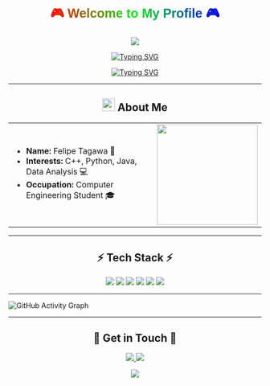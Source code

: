 <svg xmlns="http://www.w3.org/2000/svg" viewBox="0 0 800 100">
  <defs>
    <linearGradient id="gradient" x1="0%" y1="0%" x2="100%" y2="0%">
      <stop offset="0%" stop-color="#ff0000">
        <animate attributeName="stop-color" 
                 values="#ff0000;#ff7f00;#ffff00;#00ff00;#0000ff;#4b0082;#8b00ff;#ff0000" 
                 dur="5s" 
                 repeatCount="indefinite"/>
      </stop>
      <stop offset="50%" stop-color="#00ff00">
        <animate attributeName="stop-color" 
                 values="#00ff00;#0000ff;#4b0082;#8b00ff;#ff0000;#ff7f00;#ffff00;#00ff00" 
                 dur="5s" 
                 repeatCount="indefinite"/>
      </stop>
      <stop offset="100%" stop-color="#0000ff">
        <animate attributeName="stop-color" 
                 values="#0000ff;#4b0082;#8b00ff;#ff0000;#ff7f00;#ffff00;#00ff00;#0000ff" 
                 dur="5s" 
                 repeatCount="indefinite"/>
      </stop>
    </linearGradient>
  </defs>
  <text x="400" y="50" 
        font-size="40" 
        font-family="Arial, sans-serif" 
        font-weight="bold" 
        fill="url(#gradient)" 
        text-anchor="middle" 
        dominant-baseline="middle">
    🎮 Welcome to My Profile 🎮
  </text>
</svg>



<p align="center">
  <img src="https://media.tenor.com/QTbcrC893SIAAAAi/solaire.gif">
</p>

<p align="center">
  <a href="https://git.io/typing-svg">
    <img src="https://readme-typing-svg.demolab.com?font=Fira+Code&duration=2000&pause=500&color=FF0000&center=true&vCenter=true&width=435&lines=Backend+Developer" alt="Typing SVG" />
  </a>
</p>
<p align="center">
  <a href="https://git.io/typing-svg">
    <img src="https://readme-typing-svg.demolab.com?font=Fira+Code&duration=2000&pause=500&color=00FF00&center=true&vCenter=true&width=435&lines=Dark+Souls+Fan" alt="Typing SVG" />
  </a>
</p>

---
<h2 align="center"> <img src="https://media.giphy.com/media/hvRJCLFzcasrR4ia7z/giphy.gif" width="25px"> About Me </h2>
<table>
<tr>
<td>

- **Name:** Felipe Tagawa 🌟 
- **Interests:** C++, Python, Java, Data Analysis 💻
- **Occupation:** Computer Engineering Student 🎓
</td>
<td>
<img src="https://images-wixmp-ed30a86b8c4ca887773594c2.wixmp.com/f/432780e4-f104-4387-987f-8611d44dc1c4/d7vvhqh-4e2a1787-eccd-41a4-8901-74fed194c309.gif?token=eyJ0eXAiOiJKV1QiLCJhbGciOiJIUzI1NiJ9.eyJzdWIiOiJ1cm46YXBwOjdlMGQxODg5ODIyNjQzNzNhNWYwZDQxNWVhMGQyNmUwIiwiaXNzIjoidXJuOmFwcDo3ZTBkMTg4OTgyMjY0MzczYTVmMGQ0MTVlYTBkMjZlMCIsIm9iaiI6W1t7InBhdGgiOiJcL2ZcLzQzMjc4MGU0LWYxMDQtNDM4Ny05ODdmLTg2MTFkNDRkYzFjNFwvZDd2dmhxaC00ZTJhMTc4Ny1lY2NkLTQxYTQtODkwMS03NGZlZDE5NGMzMDkuZ2lmIn1dXSwiYXVkIjpbInVybjpzZXJ2aWNlOmZpbGUuZG93bmxvYWQiXX0.kAQV85pmLBElRfmTjBEsAd_u8ti8AZ05StJi45st9ew" width="200">
</td>
</tr>
</table>

---
<h2 align="center">⚡ Tech Stack ⚡</h2>
<p align="center">
  <img src="https://img.shields.io/badge/C%20-%23A8B9CC.svg?&style=for-the-badge&logo=c&logoColor=white"/>
  <img src="https://img.shields.io/badge/C++%20-%2300599C.svg?&style=for-the-badge&logo=c%2B%2B&logoColor=white"/> 
  <img src="https://img.shields.io/badge/Python%20-%233776AB.svg?&style=for-the-badge&logo=python&logoColor=white"/>
  <img src="https://img.shields.io/badge/Java%20-%23ED8B00.svg?&style=for-the-badge&logo=coffeescript&logoColor=white"/>
  <img src="https://img.shields.io/badge/MySQL%20-%230066B6.svg?&style=for-the-badge&logo=postgresql&logoColor=white"/>
  <img src="https://img.shields.io/badge/Solidity%20-%23363636.svg?&style=for-the-badge&logo=solidity&logoColor=white"/>
</p>

---

![GitHub Activity Graph](https://github-readme-activity-graph.vercel.app/graph?username=OKamizura&theme=github-compact)

---
<h2 align="center">🌟 Get in Touch 🌟</h2>
<p align="center">
  <a href="https://www.linkedin.com/in/felipe-tagawa/">
    <img src="https://img.shields.io/badge/LinkedIn%20-%230077B5.svg?&style=for-the-badge&logo=linkedin&logoColor=white"/>
  </a>
  <a href="mailto:felipe.ft@gec.inatel.br">
    <img src="https://img.shields.io/badge/Email%20-%23D14836.svg?&style=for-the-badge&logo=gmail&logoColor=white"/>
  </a>
</p>

<p align="center">
  <img src="https://komarev.com/ghpvc/?username=OKamizura&color=blueviolet&style=flat-square">
</p>
